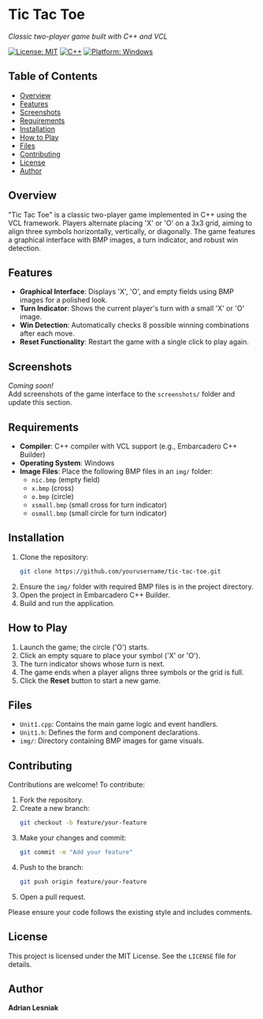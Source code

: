 # Tic Tac Toe
 
*Classic two-player game built with C++ and VCL*

[![License: MIT](https://img.shields.io/badge/License-MIT-yellow.svg)](https://opensource.org/licenses/MIT)
[![C++](https://img.shields.io/badge/Language-C%2B%2B-blue.svg)](https://isocpp.org/)
[![Platform: Windows](https://img.shields.io/badge/Platform-Windows-lightgrey.svg)](https://www.microsoft.com/windows)

## Table of Contents
- [Overview](#overview)
- [Features](#features)
- [Screenshots](#screenshots)
- [Requirements](#requirements)
- [Installation](#installation)
- [How to Play](#how-to-play)
- [Files](#files)
- [Contributing](#contributing)
- [License](#license)
- [Author](#author)

## Overview
"Tic Tac Toe" is a classic two-player game implemented in C++ using the VCL framework. Players alternate placing 'X' or 'O' on a 3x3 grid, aiming to align three symbols horizontally, vertically, or diagonally. The game features a graphical interface with BMP images, a turn indicator, and robust win detection.

## Features
- **Graphical Interface**: Displays 'X', 'O', and empty fields using BMP images for a polished look.
- **Turn Indicator**: Shows the current player's turn with a small 'X' or 'O' image.
- **Win Detection**: Automatically checks 8 possible winning combinations after each move.
- **Reset Functionality**: Restart the game with a single click to play again.

## Screenshots
*Coming soon!*  
Add screenshots of the game interface to the `screenshots/` folder and update this section.

## Requirements
- **Compiler**: C++ compiler with VCL support (e.g., Embarcadero C++ Builder)
- **Operating System**: Windows
- **Image Files**: Place the following BMP files in an `img/` folder:
  - `nic.bmp` (empty field)
  - `x.bmp` (cross)
  - `o.bmp` (circle)
  - `xsmall.bmp` (small cross for turn indicator)
  - `osmall.bmp` (small circle for turn indicator)

## Installation
1. Clone the repository:
   ```bash
   git clone https://github.com/yourusername/tic-tac-toe.git
   ```
2. Ensure the `img/` folder with required BMP files is in the project directory.  
3. Open the project in Embarcadero C++ Builder.  
4. Build and run the application.

## How to Play
1. Launch the game; the circle ('O') starts.  
2. Click an empty square to place your symbol ('X' or 'O').  
3. The turn indicator shows whose turn is next.  
4. The game ends when a player aligns three symbols or the grid is full.  
5. Click the **Reset** button to start a new game.

## Files
- `Unit1.cpp`: Contains the main game logic and event handlers.  
- `Unit1.h`: Defines the form and component declarations.  
- `img/`: Directory containing BMP images for game visuals.

## Contributing
Contributions are welcome! To contribute:

1. Fork the repository.  
2. Create a new branch:  
   ```bash
   git checkout -b feature/your-feature
   ```
3. Make your changes and commit:  
   ```bash
   git commit -m "Add your feature"
   ```
4. Push to the branch:  
   ```bash
   git push origin feature/your-feature
   ```
5. Open a pull request.

Please ensure your code follows the existing style and includes comments.

## License
This project is licensed under the MIT License. See the `LICENSE` file for details.

## Author
**Adrian Lesniak**

